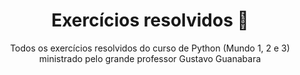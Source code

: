 <div align="center">
    <h1>Exercícios resolvidos 🏁</h1>
    <p>    
    Todos os exercícios resolvidos do curso de Python (Mundo 1, 2 e 3) ministrado pelo grande professor Gustavo Guanabara
    </p>

